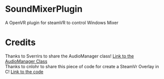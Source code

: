 # SoundMixerPlugin
A OpenVR plugin for steamVR to control Windows Mixer 



# Credits
Thanks to Sverrirs to share the AudioManager class! [Link to the AudioManager Class](https://gist.github.com/sverrirs/d099b34b7f72bb4fb386)<br>
Thanks to cnlohr to share this piece of code for create a SteamVr Overlay in C! [Link to the code](https://gist.github.com/cnlohr/6e452dc6cc2df7f48d5ade66059358d9)

